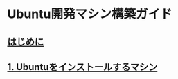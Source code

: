 # Ubuntu開発マシン構築ガイド

## [はじめに](./sections/section01_introduction.md)

## [1. Ubuntuをインストールするマシン](./sections/section02_machine.md)
